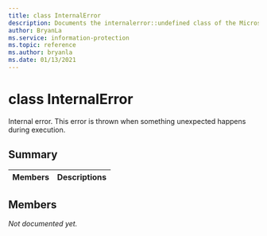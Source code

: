 ```yaml
---
title: class InternalError 
description: Documents the internalerror::undefined class of the Microsoft Information Protection (MIP) SDK.
author: BryanLa
ms.service: information-protection
ms.topic: reference
ms.author: bryanla
ms.date: 01/13/2021
---
```


# class InternalError 
Internal error. This error is thrown when something unexpected happens during execution.
  
## Summary
 Members                        | Descriptions                                
--------------------------------|---------------------------------------------
  
## Members
_Not documented yet._
